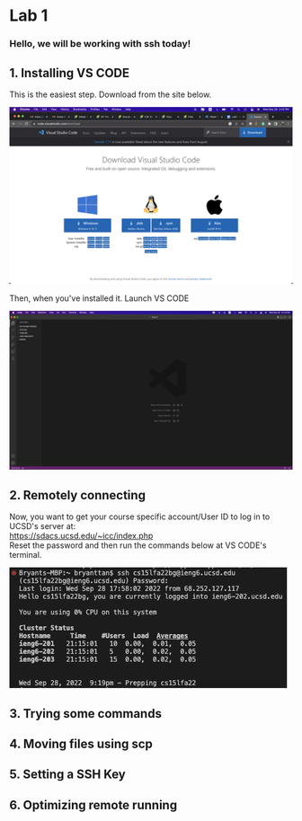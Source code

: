 
# Lab 1

### Hello, we will be working with ssh today!

## 1. Installing VS CODE

This is the easiest step. Download from the site below.      

![vscode](VSCODE1.png)

Then, when you've installed it. Launch VS CODE          

![vscode1](VSCODE.png)


## 2. Remotely connecting

Now, you want to get your course specific account/User ID to log in to UCSD's server at:     
https://sdacs.ucsd.edu/~icc/index.php             
Reset the password and then run the commands below at VS CODE's terminal.    

![remote](remote_access.png)

## 3. Trying some commands


## 4. Moving files using scp


## 5. Setting a SSH Key


## 6. Optimizing remote running
